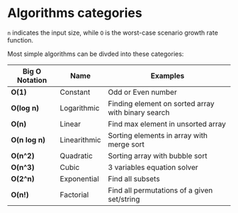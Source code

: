 # Algorithms categories

`n` indicates the input size, while `O` is the worst-case scenario growth rate function.

Most simple algorithms can be divded into these categories:

|Big O Notation|Name|Examples|
|--------------|----|--------|
|**O(1)**|Constant| Odd or Even number|
|**O(log n)**|Logarithmic|Finding element on sorted array with binary search|
|**O(n)**|Linear|Find max element in unsorted array|
|**O(n log n)**|Linearithmic|Sorting elements in array with merge sort|
|**O(n^2)**|Quadratic|Sorting array with bubble sort|
|**O(n^3)**|Cubic|3 variables equation solver|
|**O(2^n)**|Exponential|Find all subsets|
|**O(n!)**|Factorial|Find all permutations of a given set/string|
